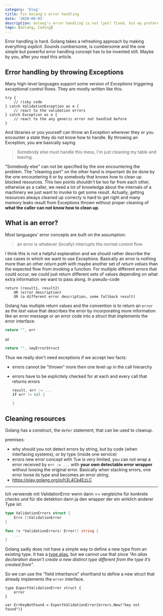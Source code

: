 ```yaml
---
category: 'blog'
title: Fix Golang's error handling
date: '2020-09-03'
description: Golang's error handling is not (yet) fixed, but my prefered solution is in reach.
tags: [Golang, Coding]
---
```


Error handling is hard. Golang takes a refreshing approach by making everything
_explicit_. Sounds cumbersome, is cumbersome and the one simple but powerful
error handling concept has to be invented still. Maybe by you, after you read
this article.


## Error handling by throwing Exceptions

Many high-level languages support some version of _Exceptions_ triggering
_exceptional_ control flows. They are mostly written like this:

```
try {
	// risky code
} catch ValidationException as e {
	// react to the validation errors
} catch Exception as e {
	// react to the any generic error not handled before
}
```

And libraries or you yourself can throw an Exception wherever they or you
encounter a state they do not know how to handle. By throwing an Exception, you
are basically saying

> Somebody else must handle this mess, I'm just cleaning my table and leaving.

"Somebody else" can not be specified by the one encountering the problem. The
"cleaning part" on the other hand is important do be done by the one
encountering it or by somebody that knows how to clean up blocked resources.
This two points shouldn't be too far from each other, otherwise as a caller, we
need a lot of knowledge about the internals of a machinery we just want to
invoke to get some result. Actually, getting resources always cleaned up
correcty is hard to get right and many memory leaks result from Exceptions
thrown without proper cleaning of **what the caller can not know how to clean
up**.

## What is an error?

Most languages' error concepts are built on the assumption:

> an error is whatever (locally) interrupts the normal control flow.

I think this is not a helpful explanation and we should rather describe the use
cases in which we want to use Exceptions. Basically an error is nothing more
than an other _return path_ with maybe another set of _return values_ than the
expected flow from invoking a function. For multiple different errors that could
occur, we could just return different sets of values depending on what extra
information we want to pass along. In pseudo-code

```
return (result1, result2)
	OR (error description)
	OR (a different error description, some fallback result)
```

Golang has multiple return values and the convention is to return an `error` as
the _last_ value that describes the error by incorporating more information like
an error message or an error code into a struct that implements the error
interface:

```go
return "", err
```

or

```go
return "", &myErrorStruct
```

Thus we really don't need exceptions if we accept two facts:

- errors cannot be "thrown" more then one level up in the call hierarchy
- errors have to be explicitely checked for at each and every call that returns
  errors

  ```go
  result, err := ...
  if err != nil {

  }
  ```

## Cleaning resources

Golang has a construct, the `defer` statement, that can be used to cleanup.

premises:

- why should you not detect errors by string, but by code (when interfacing
  systems), or by type (inside one service)
- errors new error concept with %w is very limited, you can not wrap a error
  received by `err := ...` with **your own detectable error wrapper** without
  loosing the original error. Basically when stacking errors, one error loose
  its type and becomes an error string.
- https://play.golang.org/p/h3L4Ck4EzLC

---


Ich verwende mit ValidationError wenn dann == vergleiche für konkrete checks und
für die detektion dann ja den wrapper der ein wirklich anderer Type ist:

```go
type ValidationErrors struct {
	Errs []ValidationError
}

func (v *ValidationErrors) Error() string {
	...
}
```


Golang sadly does not have a simple way to define a new type from an existing type. It has a
[type alias](https://yourbasic.org/golang/type-alias/), but we cannot use that since _"An alias declaration doesn’t create a new distinct type different from the type it’s created from"_.

So we can use the "field inheritance" shorthand to define a new struct that already implements the `error` interface.

```go{2}{numberLines: true}
type ExportValidationError struct {
	error
}

var ErrKeyNotFound = ExportValidationError{errors.New("key not found")}
```

